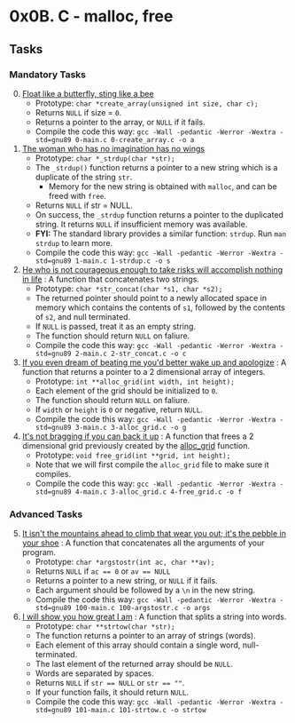 # 0x0B. C - malloc, free 

## Tasks

###								Mandatory Tasks

0. [Float like a butterfly, sting like a bee](./0-create_array.c)
	- Prototype: `char *create_array(unsigned int size, char c);`
	- Returns `NULL` if size = `0`.
	- Returns a pointer to the array, or `NULL` if it fails.
	- Compile the code this way: `gcc -Wall -pedantic -Werror -Wextra -std=gnu89 0-main.c 0-create_array.c -o a`
1. [The woman who has no imagination has no wings](./1-strdup.c)
	- Prototype: `char *_strdup(char *str);`
	- The `_strdup()`  function returns a pointer to a new string which is a duplicate of the string `str`.
		- Memory for the new string is obtained with `malloc`, and can be freed with `free`.
	- Returns `NULL` if str = NULL.
	- On success, the `_strdup`  function returns a pointer to the duplicated string. It returns `NULL` if insufficient memory was available.
	- **FYI:** The standard library provides a similar function: `strdup`. Run `man strdup` to learn more.
	- Compile the code this way: `gcc -Wall -pedantic -Werror -Wextra -std=gnu89 1-main.c 1-strdup.c -o s`
2. [He who is not courageous enough to take risks will accomplish nothing in life](./2-str_concat.c) : A function that concatenates two strings.
	- Prototype: `char *str_concat(char *s1, char *s2);`
	- The returned pointer should point to a newly allocated space in memory which contains the contents of `s1`, followed by the contents of `s2`, and null terminated.
	- If `NULL` is passed, treat it as an empty string.
	- The function should return `NULL` on faliure.
	- Compile the code this way: `gcc -Wall -pedantic -Werror -Wextra -std=gnu89 2-main.c 2-str_concat.c -o c`
3. [If you even dream of beating me you'd better wake up and apologize](./3-alloc_grid.c) : A function that returns a pointer to a 2 dimensional array of integers.
	- Prototype: `int **alloc_grid(int width, int height);`
	- Each element of the grid should be initialized to `0`.
	- The function should return `NULL` on faliure.
	- If `width` or `height` is `0` or negative, return `NULL`.
	- Compile the code this way: `gcc -Wall -pedantic -Werror -Wextra -std=gnu89 3-main.c 3-alloc_grid.c -o g`
4. [It's not bragging if you can back it up](./4-free_grid.c) : A function that frees a 2 dimensional grid previously created by the [alloc_grid](./3-alloc_grid.c) function.
	- Prototype: `void free_grid(int **grid, int height);`
	- Note that we will first compile the `alloc_grid` file to make sure it compiles.
	- Compile the code this way: `gcc -Wall -pedantic -Werror -Wextra -std=gnu89 4-main.c 3-alloc_grid.c 4-free_grid.c -o f`
	
###								Advanced Tasks

5. [It isn't the mountains ahead to climb that wear you out; it's the pebble in your shoe](./100-argstostr.c) : A function that concatenates all the arguments of your program.
	- Prototype: `char *argstostr(int ac, char **av);`
	- Returns `NULL` if `ac == 0` or `av == NULL`
	- Returns a pointer to a new string, or `NULL` if it fails.
	- Each argument should be followed by a `\n` in the new string.
	- Compile the code this way: `gcc -Wall -pedantic -Werror -Wextra -std=gnu89 100-main.c 100-argstostr.c -o args`
6. [I will show you how great I am](./101-strtow.c) : A function that splits a string into words.
	- Prototype: `char **strtow(char *str);`
	- The function returns a pointer to an array of strings (words).
	- Each element of this array should contain a single word, null-terminated.
	- The last element of the returned array should be `NULL`.
	- Words are separated by spaces.
	- Returns `NULL` if `str == NULL` or `str == ""`.
	- If your function fails, it should return `NULL`.
	- Compile the code this way: `gcc -Wall -pedantic -Werror -Wextra -std=gnu89 101-main.c 101-strtow.c -o strtow`
